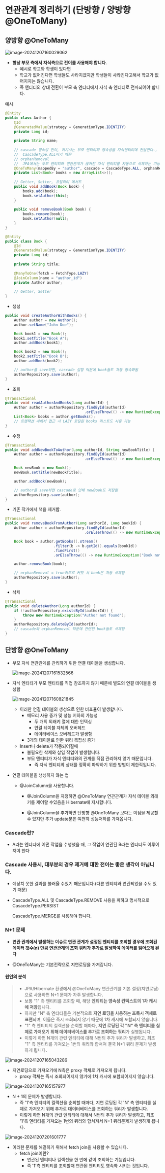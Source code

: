 # 연관관계 정리하기 (단방향 / 양방향  @OneToMany)



## 양방향 @OneToMany

![image-20241207160029062](https://raw.githubusercontent.com/CUCU7103/save-image-repo/main/image/image-20241207160029062.png)

- **항상 부모 측에서 자식측으로 전이를 사용해야 합니다**.
  - 예시로 학교와 학생이 있다면 
  - 학교가 없어진다면 학생들도 사라지겠지만 학생들이 사라진다고해서 학교가 없어지지는 않습니다.
  - 즉 엔티티의 상태 전환이 부모 측 엔티티에서 자식 측 엔티티로 전파되어야 합니다.



예시

```  java
@Entity
public class Author {
    @Id
    @GeneratedValue(strategy = GenerationType.IDENTITY)
    private Long id;
    
    private String name;
    
    // cascade 영속성 전이, 여기서는 부모 엔티티의 영속성을 자식엔티티에 전달한다.,
    //  CascadeType.ALL이기 때문
    // orphanRemoval 
    //  JPA에서는 부모 엔티티와 연관관계가 끊어진 자식 엔티티를 자동으로 삭제하는 기능을 제공하는데 이를 고아 객체 제거
    @OneToMany(mappedBy = "author", cascade = CascadeType.ALL, orphanRemoval = true)
    private List<Book> books = new ArrayList<>();
    
    // Getter, Setter, 유틸리티 메서드
    public void addBook(Book book) {
        books.add(book);
        book.setAuthor(this);
    }
    
    public void removeBook(Book book) {
        books.remove(book);
        book.setAuthor(null);
    }
}

@Entity
public class Book {
    @Id
    @GeneratedValue(strategy = GenerationType.IDENTITY)
    private Long id;
    
    private String title;
    
    @ManyToOne(fetch = FetchType.LAZY)
    @JoinColumn(name = "author_id")
    private Author author;
    
    // Getter, Setter
}

```



- 생성

```  java
public void createAuthorWithBooks() {
    Author author = new Author();
    author.setName("John Doe");

    Book book1 = new Book();
    book1.setTitle("Book A");
    author.addBook(book1);

    Book book2 = new Book();
    book2.setTitle("Book B");
    author.addBook(book2);

    // author를 save하면, cascade 설정 덕분에 book들도 자동 영속화됨
    authorRepository.save(author);
}
```

- 조회

``` java
@Transactional
public void readAuthorAndBooks(Long authorId) {
    Author author = authorRepository.findById(authorId)
                                    .orElseThrow(() -> new RuntimeException("Author not found"));
    List<Book> books = author.getBooks();
    // 트랜잭션 내에서 접근 시 LAZY 로딩된 books 리스트도 사용 가능
}
```

- 수정

```java
@Transactional
public void addNewBookToAuthor(Long authorId, String newBookTitle) {
    Author author = authorRepository.findById(authorId)
                                    .orElseThrow(() -> new RuntimeException("Author not found"));

    Book newBook = new Book();
    newBook.setTitle(newBookTitle);

    author.addBook(newBook);

    // author를 save하면 cascade로 인해 newBook도 저장됨
    authorRepository.save(author);
}
```

- 기존 작가에서 책을 제거함.

``` java
@Transactional
public void removeBookFromAuthor(Long authorId, Long bookId) {
    Author author = authorRepository.findById(authorId)
                                    .orElseThrow(() -> new RuntimeException("Author not found"));

    Book book = author.getBooks().stream()
                      .filter(b -> b.getId().equals(bookId))
                      .findFirst()
                      .orElseThrow(() -> new RuntimeException("Book not found"));

    author.removeBook(book);

    // orphanRemoval = true이므로 커밋 시 book은 자동 삭제됨
    authorRepository.save(author);
}
```

- 삭제 

```  java
@Transactional
public void deleteAuthor(Long authorId) {
    if (!authorRepository.existsById(authorId)) {
        throw new RuntimeException("Author not found");
    }
    authorRepository.deleteById(authorId);
    // cascade와 orphanRemoval 덕분에 관련된 book들도 삭제됨
}
```



## 단방향 @OneToMany

- 부모 자식 연관관계를 관리하기 위한 연결 테이블을 생성합니다.

  ![image-20241207161532566](https://raw.githubusercontent.com/CUCU7103/save-image-repo/main/image/image-20241207161532566.png)

- 자식 엔티티가 부모 엔티티를 직접 참조하지 않기 때문에 별도의 연결 테이블을 생성함

  ![image-20241207160821845](https://raw.githubusercontent.com/CUCU7103/save-image-repo/main/image/image-20241207160821845.png)

  - 이러한 연결 테이블의 생성으로 인한 비효율이 발생합니다.
    - 메모리 사용 증가 및 성능 저하의 가능성
      - 두 개의 외래키 열에 대한 인덱싱
      - 연결 테이블 자체의 오버헤드
      - 데이터베이스 오버헤드가 발생함
    - 3개의 테이블로 인한 쿼리 복잡성 증가
  - Insert나 delete가 작동되어질때
    - 불필요한 삭제와 삽입 작업이 발생합니다.
    - 부모 엔티티가 자식 엔티티와의 관계를 직접 관리하지 않기 때문입니다.
      - 즉 자식 엔티티의 상태를 정확히 파악하기 위한 방법이 제한적입니다.

- 연결 테이블을 생성하지 않는 법

  - @JoinColumn을 사용합니다.

    - @JoinColumn을 지정하면 @OneToMany 연관관계가 자식 테이블 외래키를 제어할 수있음을 Hibernate에 지시합니다.

    - @JoinColumn을 추가하면 단방향 @OneToMany 보다는 이점을 제공할 수 있지만 추가 update문은 여전히 성능저하를 가져옵니다.



### Cascade란?

-  A라는 엔티티에 어떤 작업을 수행했을 때, 그 작업이 연관된 B라는 엔티티도 이루어져야 한다

### Cascade 사용시, 대부분의 경우 제거에 대한 전이는 좋은 생각이 아닙니다.

- 예상치 못한 결과를 불러올 수있기 때문입니다.(다른 엔티티와 연관되었을 수도 있기 때문)

- CascadeType.ALL 및 CascadeType.REMOVE 사용을 피하고 명시적으로 CasacdeType.PERSIST

  CascadeType.MERGE를 사용해야 합니다.



### N+1 문제

- **연관 관계에서 발생하는 이슈로 연관 관계가 설정된 엔티티를 조회할 경우에 조회된 데이터 갯수(n) 만큼 연관관계의 조회 쿼리가 추가로 발생하여 데이터를 읽어오게 된다**

- @OneToMany는 기본전략으로 지연로딩을 가져갑니다.

#### 원인의 분석

> - JPA/Hibernate 환경에서 @OneToMany 연관관계를 기본 설정(지연로딩)으로 사용하면 N+1 문제가 자주 발생합니다.
> - 보통 "1" 측 엔티티를 조회할 때, 해당 **엔티티는 영속성 컨텍스트의 1차 캐시에 저장**됩니다. 
> - 하지만 "N" 측 엔티티들은 기본적으로 **지연 로딩을 사용하는 프록시 객체로 표현**되며, 이들은 즉시 조회되지 않기 때문에 1차 캐시에 포함되지 않습니다.
> - "1" 측 엔티티의 컬렉션을 순회할 때마다, **지연 로딩된 각 "N" 측 엔티티를 실제로 가져오기 위해 데이터베이스를 추가로 조회하는 쿼리**가 실행됩니다. 
> - 이렇게 하면 N개의 관련 엔티티에 대해 N번의 추가 쿼리가 발생하고, 최초 "1" 측 엔티티를 가져오는 1번의 쿼리와 합쳐져 결국 N+1 쿼리 문제가 발생하게 됩니다.



![image-20241207165043286](https://raw.githubusercontent.com/CUCU7103/save-image-repo/main/image/image-20241207165043286.png)

- 지연로딩으로 가져오기에 N측은 proxy 객체로 가져오게 됩니다.
  - proxy 객체는 즉시 조회되어지지 않기에 1차 캐시에 포함되어지지 않습니다.

![image-20241207165157977](https://raw.githubusercontent.com/CUCU7103/save-image-repo/main/image/image-20241207165157977.png)

- N + 1의 문제가 발생합니다.
  - 즉 '1'측 엔티티의 컬랙션을 순회할 때마다, 지연 로딩된 각 'N' 측 엔티티를 실제로 가져오기 위해 추가로 데이터베이스를 조회하는 쿼리가 발생합니다.
  - 이렇게 하면 N개의 관련 엔티티에 대해서 N번의 추가 쿼리가 발생하고, 최초 '1'측 엔티티를 가져오는 1번의 쿼리와 합쳐져서 N+1 쿼리문제가 발생하게 됩니다.

![image-20241207201601777](https://raw.githubusercontent.com/CUCU7103/save-image-repo/main/image/image-20241207201601777.png)

- 이러한 문제를 해결하기 위해서 fetch join을 사용할 수 있습니다.
  - fetch join이란?
    - 연관된 엔티티나 컬랙션을 한 번에 같이 조회하는 기능입니다.
    - 즉 '1'측 엔티티를 조회할때 연관된 엔티티도 영속화 시키는 것입니다.



